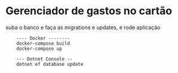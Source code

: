 # Gerenciador de gastos no cartão

suba o banco e faça as migrations e updates, e rode aplicação
<br>
```
    ---- Docker --------
    docker-compose build 
    docker-compose up
    
    --- Dotnet Console --
    dotnet ef database update
```
